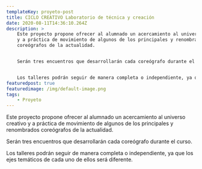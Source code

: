```yaml
---
templateKey: proyeto-post
title: CICLO CREATIVO Laboratorio de técnica y creación
date: 2020-08-11T14:36:10.264Z
description: >
    Este proyecto propone ofrecer al alumnado un acercamiento al universo creativo
    y a práctica de movimiento de algunos de los principales y renombrados
    coreógrafos de la actualidad.


    Serán tres encuentros que desarrollarán cada coreógrafo durante el curso.


    Los talleres podrán seguir de manera completa o independiente, ya que los ejes temáticos de cada uno de ellos será diferente.
featuredpost: true
featuredimage: /img/default-image.png
tags:
    - Proyeto
---
```


Este proyecto propone ofrecer al alumnado un acercamiento al universo creativo y a práctica de movimiento de algunos de los principales y renombrados coreógrafos de la actualidad.

Serán tres encuentros que desarrollarán cada coreógrafo durante el curso.

Los talleres podrán seguir de manera completa o independiente, ya que los ejes temáticos de cada uno de ellos será diferente.
